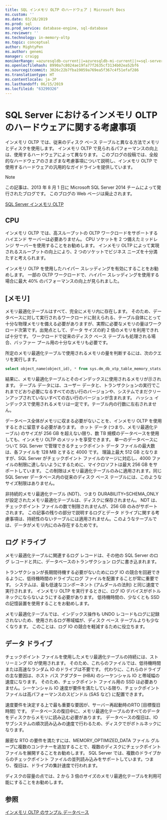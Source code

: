 ```yaml
---
title: SQL インメモリ OLTP のハードウェア | Microsoft Docs
ms.custom: ''
ms.date: 03/28/2019
ms.prod: sql
ms.prod_service: database-engine, sql-database
ms.reviewer: ''
ms.technology: in-memory-oltp
ms.topic: conceptual
author: MightyPen
ms.author: genemi
manager: craigg
monikerRange: =azuresqldb-current||=azuresqldb-mi-current||>=sql-server-2016||>=sql-server-linux-2017||=sqlallproducts-allversions
ms.openlocfilehash: 8990a7c8024ae19fa77f2635cf3134b02ea52bf6
ms.sourcegitcommit: 3026c22b7fba19059a769ea5f367c4f51efaf286
ms.translationtype: HT
ms.contentlocale: ja-JP
ms.lasthandoff: 06/15/2019
ms.locfileid: "63299326"
---
```

# <a name="hardware-considerations-for-in-memory-oltp-in-sql-server"></a>SQL Server におけるインメモリ OLTP のハードウェアに関する考慮事項

インメモリ OLTP では、従来のディスク ベース テーブルと異なる方法でメモリとディスクを使用します。 インメモリ OLTP で見られるパフォーマンスの向上は、使用するハードウェアによって異なります。 このブログの投稿では、全般的なハードウェアのさまざまな考慮事項について説明し、インメモリ OLTP で使用するハードウェアの汎用的なガイドラインを提供しています。

> [!NOTE]
> この記事は、2013 年 8 月 1 日に Microsoft SQL Server 2014 チームによって発行されたブログです。 このブログの Web ページは廃止されます。
>
> [SQL Server インメモリ OLTP](index.md)

<!--
    Here was the link to the blog. This blog was captured into this new article on 2018/11/30, by GeneMi (MightyPen).
    https://cloudblogs.microsoft.com/sqlserver/2013/08/01/hardware-considerations-for-in-memory-oltp-in-sql-server-2014/
    At least one pre-existing article that contained the obsolete blog link was:
        relational-databases\in-memory-oltp\sample-database-for-in-memory-oltp.md
-->

## <a name="cpu"></a>CPU

インメモリ OLTP では、高スループットの OLTP ワークロードをサポートするハイエンド サーバーは必要ありません。 CPU ソケットを 2 つ備えたミッドレンジ サーバーを使用することをお勧めします。 インメモリ OLTP によって実現されるスループットの向上により、2 つのソケットでビジネス ニーズを十分満たすと考えられます。

インメモリ OLTP を使用したハイパー スレッディングを有効にすることをお勧めします。 一部の OLTP ワークロードで、ハイパー スレッディングを使用する場合に最大 40% のパフォーマンスの向上が見られました。

## <a name="memory"></a>[メモリ]

メモリ最適化テーブルはすべて、完全にメモリ内に存在します。 そのため、データベースに対して実行されるワークロードに耐えられる、テーブル自体にとって十分な物理メモリを備える必要がありますが、実際に必要なメモリの量はワークロード次第です。出発点として、データ サイズの約 2 倍のメモリを利用できれば十分です。 ワークロードで従来のディスク ベース テーブルも処理される場合、バッファー プール用の十分なメモリも必要です。

所定のメモリ最適化テーブルで使用されるメモリの量を判断するには、次のクエリを実行します。

```sql
select object_name(object_id), * from sys.dm_db_xtp_table_memory_stats;
```

結果に、メモリ最適化テーブルとそのインデックスに使用されるメモリが示されます。 テーブル データには、ユーザー データと、トランザクションの実行でこれまでどおり必要になるすべての古い行のバージョンや、システムでまだクリーンアップされていないすべての古い行のバージョンが含まれます。 ハッシュ インデックスで使用されるメモリは一定です。テーブル内の行数に左右されません。

データベース全体がメモリに収まる必要がないことを、インメモリ OLTP を使用するときに留意する必要があります。 ホット データ (つまり、メモリ最適化テーブル) のサイズが 256 GB を超えない限り、数 TB 規模のデータベースを使用しても、インメモリ OLTP のメリットを享受できます。 単一のデータベースについて SQL Server で管理できるチェックポイント データ ファイルの最大数は、各ファイルを 128 MB とすると 4000 です。 理論上最大 512 GB となりますが、SQL Server がチェックポイント ファイルのマージに対応し、4000 ファイルの制限に達しないようにするために、マイクロソフトは最大 256 GB をサポートしています。 この制限はメモリ最適化テーブルのみに適用されます。同じ SQL Server データベース内の従来のディスク ベース テーブルには、このようなサイズ制限はありません。

非持続的メモリ最適化テーブル (NDT)、つまり DURABILITY=SCHEMA_ONLY が設定されたメモリ最適化テーブルは、ディスクに保存されません。 NDT は、チェックポイント ファイルの数で制限されませんが、256 GB のみがサポートされます。 この記事の残りの部分で説明するログとデータ ドライブに関する考慮事項は、持続性のないテーブルには適用されません。このようなテーブルでは、データがメモリ内にのみ存在するためです。

## <a name="log-drive"></a>ログ ドライブ

メモリ最適化テーブルに関連するログ レコードは、その他の SQL Server のログ レコードと共に、データベースのトランザクション ログに書き込まれます。

トランザクションが長期間待機する必要がないためにログ IO の競合を回避できるように、低待機時間のドライブにログ ファイルを配置することが常に重要です。 システムは、最も低速なコンポーネント (アムダールの法則) と同じ速度で実行されます。 インメモリ OLTP を実行するときに、ログ IO デバイスがボトルネックにならないようにする必要があります。 低待機時間の、少なくとも SSD の記憶装置を使用することをお勧めします。

メモリ最適化テーブルでは、インデックス操作も UNDO レコードもログに記録されないため、使用されるログ帯域幅が、ディスク ベース テーブルよりも少なくなります。 このことは、ログ IO の競合を軽減するために役立ちます。

## <a name="data-drive"></a>データ ドライブ

チェックポイント ファイルを使用したメモリ最適化テーブルの持続には、ストリーミング IO が使用されます。 そのため、これらのファイルでは、低待機時間または高速なランダム IO のドライブは不要です。 代わりに、これらのドライブの主な要因は、ホスト バス アダプター (HBA) のシーケンシャル IO と帯域幅の速度になります。 そのため、チェックポイント ファイル用の SSD は必要ありません。シーケンシャル IO 速度が要件を満たしている限り、チェックポイント ファイルは高パフォーマンスのスピンドル (SAS など) に配置できます。

速度要件を決定する上で最も重要な要因が、サーバー再起動時のRTO [目標復旧時間] です。 データベースの復旧中に、メモリ最適化テーブルのすべてのデータをディスクからメモリに読み込む必要があります。 データベースの復旧は、IO サブシステムの順次読み込みの速度で行わるため、ディスクでがボトルネックになります。

厳密な RTO の要件を満たすには、MEMORY_OPTIMIZED_DATA ファイル グループに複数のコンテナーを追加することで、複数のディスクにチェックポイント ファイルを展開することをお勧めします。 SQL Server では、複数のドライブからのチェックポイント ファイルの並列読み込みをサポートしています。つまり、復旧は、ドライブの集計速度で行われます。

ディスクの容量の点では、2 から 3 倍のサイズのメモリ最適化テーブルを利用可能にすることをお勧めします。

## <a name="see-also"></a>参照

[インメモリ OLTP のサンプル データベース](sample-database-for-in-memory-oltp.md)
